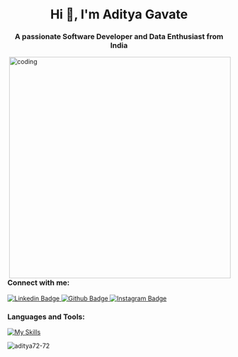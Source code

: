 <h1 align="center">Hi 👋, I'm Aditya Gavate</h1>
<h3 align="center">A passionate Software Developer and Data Enthusiast from India</h3>

<img align="right" alt="coding" width="500" src="https://miro.medium.com/v2/resize:fit:679/1*zVnWJtyGOX_kUIDm6ccCfQ.gif">

<h3 align="left">Connect with me:</h3>
<p align="left">
  <div id="badges">

  <a href="https://www.linkedin.com/in/aditya-gavate-ag7272/">
    <img src="https://img.shields.io/badge/LinkedIn-0077B5?style=for-the-badge&logo=linkedin&logoColor=white" alt ="Linkedin Badge"/>
  </a>
  <a href="https://github.com/Aditya72-72">
    <img src="https://img.shields.io/badge/Github-white?style=for-the-badge&logo=Github&logoColor=black" alt="Github Badge"/>
  </a>
  <a href="https://www.instagram.com/aditya.gavate.27">
    <img src="https://img.shields.io/badge/Instagram-purple?style=for-the-badge&logo=instagram&logoColor=white" alt="Instagram Badge"/>
  </a>

</div>

</p>

<h3 align="left">Languages and Tools:</h3>

[![My Skills](https://skillicons.dev/icons?i=python,c,cpp,mysql,flask,django,html,css,git,vscode,anaconda,linux&perline=5)](https://skillicons.dev)


<p><img align="center" src="https://github-readme-stats.vercel.app/api/top-langs?username=aditya72-72&show_icons=true&locale=en&layout=compact" alt="aditya72-72" /></p>
